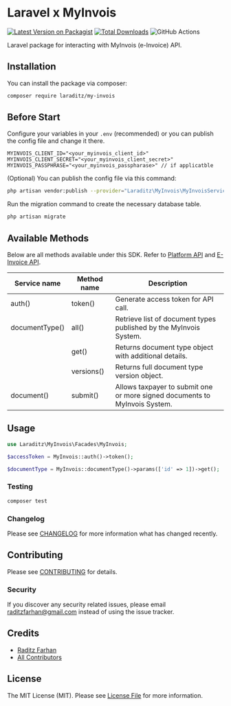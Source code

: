 # Laravel x MyInvois

[![Latest Version on Packagist](https://img.shields.io/packagist/v/laraditz/my-invois.svg?style=flat-square)](https://packagist.org/packages/laraditz/my-invois)
[![Total Downloads](https://img.shields.io/packagist/dt/laraditz/my-invois.svg?style=flat-square)](https://packagist.org/packages/laraditz/my-invois)
![GitHub Actions](https://github.com/laraditz/my-invois/actions/workflows/main.yml/badge.svg)

Laravel package for interacting with MyInvois (e-Invoice) API.

## Installation

You can install the package via composer:

```bash
composer require laraditz/my-invois
```

## Before Start

Configure your variables in your `.env` (recommended) or you can publish the config file and change it there.

```
MYINVOIS_CLIENT_ID="<your_myinvois_client_id>"
MYINVOIS_CLIENT_SECRET="<your_myinvois_client_secret>"
MYINVOIS_PASSPHRASE="<your_myinvois_passpharase>" // if applicatble
```

(Optional) You can publish the config file via this command:

```bash
php artisan vendor:publish --provider="Laraditz\MyInvois\MyInvoisServiceProvider" --tag="config"
```

Run the migration command to create the necessary database table.

```bash
php artisan migrate
```

## Available Methods

Below are all methods available under this SDK. Refer to [Platform API](https://sdk.myinvois.hasil.gov.my/api/) and [E-Invoice API](https://sdk.myinvois.hasil.gov.my/einvoicingapi/).

| Service name   | Method name | Description                                                                |
| -------------- | ----------- | -------------------------------------------------------------------------- |
| auth()         | token()     | Generate access token for API call.                                        |
| documentType() | all()       | Retrieve list of document types published by the MyInvois System.          |
|                | get()       | Returns document type object with additional details.                      |
|                | versions()  | Returns full document type version object.                                 |
| document()     | submit()    | Allows taxpayer to submit one or more signed documents to MyInvois System. |

## Usage

```php
use Laraditz\MyInvois\Facades\MyInvois;

$accessToken = MyInvois::auth()->token();

$documentType = MyInvois::documentType()->params(['id' => 1])->get();
```

### Testing

```bash
composer test
```

### Changelog

Please see [CHANGELOG](CHANGELOG.md) for more information what has changed recently.

## Contributing

Please see [CONTRIBUTING](CONTRIBUTING.md) for details.

### Security

If you discover any security related issues, please email raditzfarhan@gmail.com instead of using the issue tracker.

## Credits

- [Raditz Farhan](https://github.com/laraditz)
- [All Contributors](../../contributors)

## License

The MIT License (MIT). Please see [License File](LICENSE.md) for more information.
